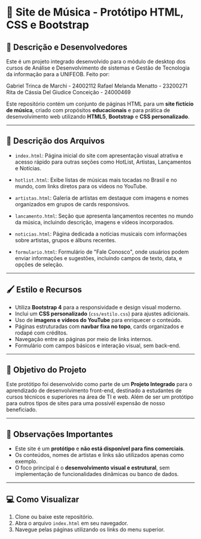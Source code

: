 
# 🎵 **Site de Música - Protótipo HTML, CSS e Bootstrap**

## 📅 **Descrição e Desenvolvedores**

Este é um projeto integrado desenvolvido para o módulo de desktop dos cursos de Análise e Desenvolvimento de sistemas e Gestão de Tecnologia da informação para a UNIFEOB.
Feito por:

Gabriel Trinca de Marchi - 24002112
Rafael Melanda Menatto - 23200271
Rita de Cássia Del Giudice Conceição - 24000469

Este repositório contém um conjunto de páginas HTML para um **site fictício de música**, criado com propósitos **educacionais** e para prática de desenvolvimento web utilizando **HTML5**, **Bootstrap** e **CSS personalizado**.

---

## 📂 **Descrição dos Arquivos**

* `index.html`:
  Página inicial do site com apresentação visual atrativa e acesso rápido para outras seções como HotList, Artistas, Lançamentos e Notícias.

* `hotlist.html`:
  Exibe listas de músicas mais tocadas no Brasil e no mundo, com links diretos para os vídeos no YouTube.

* `artistas.html`:
  Galeria de artistas em destaque com imagens e nomes organizados em grupos de cards responsivos.

* `lancamento.html`:
  Seção que apresenta lançamentos recentes no mundo da música, incluindo descrição, imagens e vídeos incorporados.

* `noticias.html`:
  Página dedicada a notícias musicais com informações sobre artistas, grupos e álbuns recentes.

* `formulario.html`:
  Formulário de "Fale Conosco", onde usuários podem enviar informações e sugestões, incluindo campos de texto, data, e opções de seleção.

---

## 🖌️ **Estilo e Recursos**

* Utiliza **Bootstrap 4** para a responsividade e design visual moderno.
* Inclui um **CSS personalizado** (`css/estilo.css`) para ajustes adicionais.
* Uso de **imagens e vídeos do YouTube** para enriquecer o conteúdo.
* Páginas estruturadas com **navbar fixa no topo**, cards organizados e rodapé com créditos.
* Navegação entre as páginas por meio de links internos.
* Formulário com campos básicos e interação visual, sem back-end.

---

## 🚀 **Objetivo do Projeto**

Este protótipo foi desenvolvido como parte de um **Projeto Integrado** para o aprendizado de desenvolvimento front-end, destinado a estudantes de cursos técnicos e superiores na área de TI e web. Além de ser um protótipo para outros tipos de sites para uma possivél expensão de nosso beneficiado.

---

## 📌 **Observações Importantes**

* Este site é um **protótipo** e **não está disponível para fins comerciais**.
* Os conteúdos, nomes de artistas e links são utilizados apenas como exemplo.
* O foco principal é o **desenvolvimento visual e estrutural**, sem implementação de funcionalidades dinâmicas ou banco de dados.

---

## 💻 **Como Visualizar**

1. Clone ou baixe este repositório.
2. Abra o arquivo `index.html` em seu navegador.
3. Navegue pelas páginas utilizando os links do menu superior.
